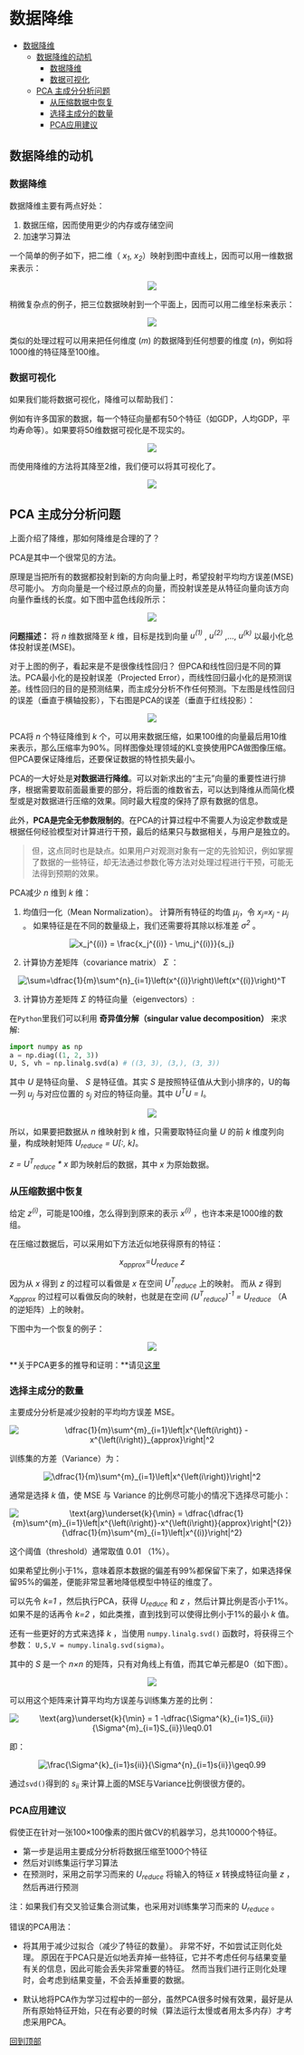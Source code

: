 # 数据降维

<!-- TOC depthFrom:1 depthTo:6 withLinks:1 updateOnSave:1 orderedList:0 -->

- [数据降维](#数据降维)
	- [数据降维的动机](#数据降维的动机)
		- [数据降维](#数据降维)
		- [数据可视化](#数据可视化)
	- [PCA 主成分分析问题](#pca-主成分分析问题)
		- [从压缩数据中恢复](#从压缩数据中恢复)
		- [选择主成分的数量](#选择主成分的数量)
		- [PCA应用建议](#pca应用建议)

<!-- /TOC -->

## 数据降维的动机

### 数据降维
数据降维主要有两点好处：
1. 数据压缩，因而使用更少的内存或存储空间
2. 加速学习算法

一个简单的例子如下，把二维（ _x<sub>1</sub>_,  _x<sub>2</sub>_）映射到图中直线上，因而可以用一维数据来表示：

<p align="center">
<img src="https://raw.github.com/fengdu78/Coursera-ML-AndrewNg-Notes/master/images/8274f0c29314742e9b4f15071ea7624a.png" />
</p>

稍微复杂点的例子，把三位数据映射到一个平面上，因而可以用二维坐标来表示：

<p align="center">
<img src="https://raw.github.com/fengdu78/Coursera-ML-AndrewNg-Notes/master/images/67e2a9d760300d33ac5e12ad2bd5523c.jpg" />
</p>

类似的处理过程可以用来把任何维度 (_m_) 的数据降到任何想要的维度 (_n_)，例如将1000维的特征降至100维。

### 数据可视化
如果我们能将数据可视化，降维可以帮助我们：

例如有许多国家的数据，每一个特征向量都有50个特征（如GDP，人均GDP，平均寿命等）。如果要将50维数据可视化是不现实的。
<p align="center">
<img src="https://raw.github.com/fengdu78/Coursera-ML-AndrewNg-Notes/master/images/789d90327121d3391735087b9276db2a.png" />
</p>

而使用降维的方法将其降至2维，我们便可以将其可视化了。
<p align="center">
<img src="https://raw.github.com/fengdu78/Coursera-ML-AndrewNg-Notes/master/images/ec85b79482c868eddc06ba075465fbcf.png" />
</p>

## PCA 主成分分析问题
上面介绍了降维，那如何降维是合理的了？

PCA是其中一个很常见的方法。

原理是当把所有的数据都投射到新的方向向量上时，希望投射平均均方误差(MSE) 尽可能小。
方向向量是一个经过原点的向量，而投射误差是从特征向量向该方向向量作垂线的长度。如下图中蓝色线段所示：

<p align="center">
<img src="https://raw.github.com/fengdu78/Coursera-ML-AndrewNg-Notes/master/images/a93213474b35ce393320428996aeecd9.jpg" />
</p>

**问题描述：**
将 _n_ 维数据降至 _k_ 维，目标是找到向量 _u<sup>(1)</sup>_ , _u<sup>(2)</sup>_ ,..., _u<sup>(k)</sup>_ 以最小化总体投射误差(MSE)。

对于上图的例子，看起来是不是很像线性回归？
但PCA和线性回归是不同的算法。PCA最小化的是投射误差（Projected Error），而线性回归最小化的是预测误差。线性回归的目的是预测结果，而主成分分析不作任何预测。下左图是线性回归的误差（垂直于横轴投影），下右图是PCA的误差（垂直于红线投影）：
<p align="center">
<img src="https://raw.github.com/fengdu78/Coursera-ML-AndrewNg-Notes/master/images/7e1389918ab9358d1432d20ed20f8142.png" />
</p>

PCA将 _n_ 个特征降维到 _k_ 个，可以用来数据压缩，如果100维的向量最后用10维来表示，那么压缩率为90%。同样图像处理领域的KL变换使用PCA做图像压缩。但PCA要保证降维后，还要保证数据的特性损失最小。

PCA的一大好处是**对数据进行降维**。可以对新求出的“主元”向量的重要性进行排序，根据需要取前面最重要的部分，将后面的维数省去，可以达到降维从而简化模型或是对数据进行压缩的效果。同时最大程度的保持了原有数据的信息。

此外，**PCA是完全无参数限制的**。在PCA的计算过程中不需要人为设定参数或是根据任何经验模型对计算进行干预，最后的结果只与数据相关，与用户是独立的。
> 但，这点同时也是缺点。如果用户对观测对象有一定的先验知识，例如掌握了数据的一些特征，却无法通过参数化等方法对处理过程进行干预，可能无法得到预期的效果。

PCA减少 _n_ 维到 _k_ 维：

1. 均值归一化（Mean Normalization）。
计算所有特征的均值 _μ<sub>j</sub>_，令 _x<sub>j</sub>=x<sub>j</sub> - μ<sub>j</sub>_ 。
如果特征是在不同的数量级上，我们还需要将其除以标准差 _σ<sup>2</sup>_ 。
<p align="center">
<img src="https://latex.codecogs.com/gif.latex?x_j^{(i)}&space;=&space;\frac{x_j^{(i)}&space;-&space;\mu_j^{(i)}}{s_j}" title="x_j^{(i)} = \frac{x_j^{(i)} - \mu_j^{(i)}}{s_j}" />
</p>

2. 计算协方差矩阵（covariance matrix） _Σ_ ：
<p align="center">
<img src="https://latex.codecogs.com/gif.latex?\sum=\dfrac{1}{m}\sum^{n}_{i=1}\left(x^{(i)}\right)\left(x^{(i)}\right)^T" title="\sum=\dfrac{1}{m}\sum^{n}_{i=1}\left(x^{(i)}\right)\left(x^{(i)}\right)^T" />
</p>

3. 计算协方差矩阵 _Σ_ 的特征向量（eigenvectors）:

在`Python`里我们可以利用 **奇异值分解（singular value decomposition）** 来求解:

``` python
import numpy as np
a = np.diag((1, 2, 3))
U, S, vh = np.linalg.svd(a) # ((3, 3), (3,), (3, 3))
```

其中 _U_ 是特征向量、 _S_ 是特征值。其实 _S_ 是按照特征值从大到小排序的，U的每一列 _u<sub>j</sub>_ 与对应位置的 _s<sub>j</sub>_ 对应的特征向量。其中 _U<sup>T</sup>U = I_。

<p align="center">
<img src="https://raw.github.com/fengdu78/Coursera-ML-AndrewNg-Notes/master/images/0918b38594709705723ed34bb74928ba.png" />
</p>

所以，如果要把数据从 _n_ 维映射到 _k_ 维，只需要取特征向量 _U_ 的前 _k_ 维度列向量，构成映射矩阵 _U<sub>reduce</sub> = U[:, k]_。

_z = U<sup>T</sup><sub>reduce</sub> * x_ 即为映射后的数据，其中 _x_ 为原始数据。

### 从压缩数据中恢复
给定 _z<sup>(i)</sup>_，可能是100维，怎么得到到原来的表示 _x<sup>(i)</sup>_ ，也许本来是1000维的数组。

在压缩过数据后，可以采用如下方法近似地获得原有的特征：
<p align="center">
<i>x<sub>approx</sub>=U<sub>reduce</sub> z</i>
</p>

因为从 _x_ 得到 _z_ 的过程可以看做是 _x_ 在空间 _U<sup>T</sup><sub>reduce</sub>_ 上的映射。
而从 _z_ 得到 _x<sub>approx</sub>_ 的过程可以看做反向的映射，也就是在空间 _(U<sup>T</sup><sub>reduce</sub>)<sup>-1</sup> = U<sub>reduce</sub>_ （A的逆矩阵）上的映射。

下图中为一个恢复的例子：
<p align="center">
<img src="https://raw.github.com/fengdu78/Coursera-ML-AndrewNg-Notes/master/images/66544d8fa1c1639d80948006f7f4a8ff.png" />
</p>

**关于PCA更多的推导和证明：**请见[这里](../../math/pca.md)

### 选择主成分的数量

主要成分分析是减少投射的平均均方误差 MSE。
<p align="center">
<img src="https://latex.codecogs.com/gif.latex?\dfrac{1}{m}\sum^{m}_{i=1}\left|x^{\left(i\right)}&space;-&space;x^{\left(i\right)}_{approx}\right|^2" title="\dfrac{1}{m}\sum^{m}_{i=1}\left|x^{\left(i\right)} - x^{\left(i\right)}_{approx}\right|^2" />
</p>

训练集的方差（Variance）为：
<p align="center">
<img src="https://latex.codecogs.com/gif.latex?\dfrac{1}{m}\sum^{m}_{i=1}\left|x^{\left(i\right)}\right|^2" title="\dfrac{1}{m}\sum^{m}_{i=1}\left|x^{\left(i\right)}\right|^2" />
</p>

通常是选择 _k_ 值，使 MSE 与 Variance 的比例尽可能小的情况下选择尽可能小：
<p align="center">
<img src="https://latex.codecogs.com/gif.latex?\text{arg}\underset{k}{\min}&space;=&space;\dfrac{\dfrac{1}{m}\sum^{m}_{i=1}\left|x^{\left(i\right)}-x^{\left(i\right)}{approx}\right|^{2}}{\dfrac{1}{m}\sum^{m}_{i=1}\left|x^{(i)}\right|^2}" title="\text{arg}\underset{k}{\min} = \dfrac{\dfrac{1}{m}\sum^{m}_{i=1}\left|x^{\left(i\right)}-x^{\left(i\right)}{approx}\right|^{2}}{\dfrac{1}{m}\sum^{m}_{i=1}\left|x^{(i)}\right|^2}" />
</p>

这个阈值（threshold）通常取值 0.01 （1%）。

如果希望比例小于1%，意味着原本数据的偏差有99%都保留下来了，如果选择保留95%的偏差，便能非常显著地降低模型中特征的维度了。

可以先令 _k=1_ ，然后执行PCA，获得 _U<sub>reduce</sub>_ 和 _z_ ，然后计算比例是否小于1%。如果不是的话再令 _k=2_ ，如此类推，直到找到可以使得比例小于1%的最小 _k_ 值。

还有一些更好的方式来选择 _k_ ，当使用 `numpy.linalg.svd()` 函数时，将获得三个参数：
```U,S,V = numpy.linalg.svd(sigma)```。

其中的 _S_ 是一个 _n×n_ 的矩阵，只有对角线上有值，而其它单元都是0（如下图）。
<p align="center">
<img src="https://raw.github.com/fengdu78/Coursera-ML-AndrewNg-Notes/master/images/a4477d787f876ae4e72cb416a2cb0b8a.jpg" />
</p>

可以用这个矩阵来计算平均均方误差与训练集方差的比例：
<p align="center">
<img src="https://latex.codecogs.com/gif.latex?\text{arg}\underset{k}{\min}&space;=&space;1&space;-&space;\dfrac{\Sigma^{k}_{i=1}S_{ii}}{\Sigma^{m}_{i=1}S_{ii}}\leq0.01" title="\text{arg}\underset{k}{\min} = 1 -\dfrac{\Sigma^{k}_{i=1}S_{ii}}{\Sigma^{m}_{i=1}S_{ii}}\leq0.01" />
</p>

即：
<p align="center">
<img src="https://latex.codecogs.com/gif.latex?\frac{\Sigma^{k}_{i=1}s_{ii}}{\Sigma^{n}_{i=1}s_{ii}}\geq0.99" title="\frac{\Sigma^{k}_{i=1}s{ii}}{\Sigma^{n}_{i=1}s{ii}}\geq0.99" />
</p>

通过`svd()`得到的 _s<sub>ii</sub>_ 来计算上面的MSE与Variance比例很很方便的。


### PCA应用建议
假使正在针对一张100×100像素的图片做CV的机器学习，总共10000个特征。

* 第一步是运用主要成分分析将数据压缩至1000个特征
* 然后对训练集运行学习算法
* 在预测时，采用之前学习而来的 _U<sub>reduce</sub>_ 将输入的特征 _x_ 转换成特征向量 _z_ ，然后再进行预测

注：如果我们有交叉验证集合测试集，也采用对训练集学习而来的 _U<sub>reduce</sub>_ 。

错误的PCA用法：

* 将其用于减少过拟合（减少了特征的数量）。
非常不好，不如尝试正则化处理。
原因在于PCA只是近似地丢弃掉一些特征，它并不考虑任何与结果变量有关的信息，因此可能会丢失非常重要的特征。
然而当我们进行正则化处理时，会考虑到结果变量，不会丢掉重要的数据。

* 默认地将PCA作为学习过程中的一部分，虽然PCA很多时候有效果，最好是从所有原始特征开始，只在有必要的时候（算法运行太慢或者用太多内存）才考虑采用PCA。


[回到顶部](#数据降维)
